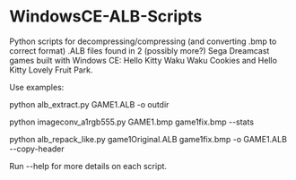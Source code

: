 # WindowsCE-ALB-Scripts

Python scripts for decompressing/compressing (and converting .bmp to correct format) .ALB files found in 2 (possibly more?) Sega Dreamcast games built with Windows CE: Hello Kitty Waku Waku Cookies and Hello Kitty Lovely Fruit Park.

Use examples:

python alb_extract.py GAME1.ALB -o outdir

python imageconv_a1rgb555.py GAME1.bmp game1fix.bmp --stats

python alb_repack_like.py game1Original.ALB game1fix.bmp -o GAME1.ALB --copy-header

Run --help for more details on each script.
